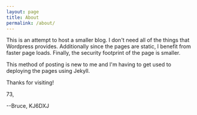 ```yaml
---
layout: page
title: About
permalink: /about/
---
```

This is an attempt to host a smaller blog. I don't need all of the
things that Wordpress provides. Additionally since the pages are static,
I benefit from faster page loads. Finally, the security footprint of
the page is smaller.

This method of posting is new to me and I'm having to get used to
deploying the pages using Jekyll.

Thanks for visiting!


73,

--Bruce, KJ6DXJ

